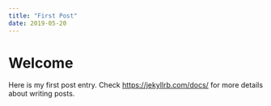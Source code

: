 ```yaml
---
title: "First Post"
date: 2019-05-20
---
```


# Welcome

Here is my first post entry. Check https://jekyllrb.com/docs/ for more details about 
writing posts.
